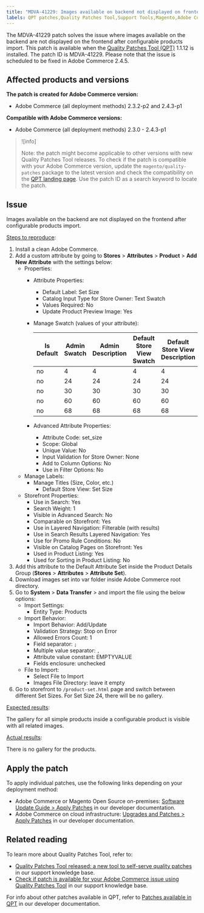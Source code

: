 ```yaml
---
title: "MDVA-41229: Images available on backend not displayed on frontend after configurable products import"
labels: QPT patches,Quality Patches Tool,Support Tools,Magento,Adobe Commerce,cloud infrastructure,on-premises,QPT 1.1.12,configurable products import,images,frontend,backend,2.3.0,2.3.1,2.3.2,2.3.3,2.3.2-p2,2.3.4,2.3.3-p1,2.3.5,2.3.4-p2,2.3.5-p1,2.3.5-p2,2.3.6,2.3.6-p1,2.3.7,2.3.7-p1,2.3.7-p2,2.4.0,2.4.0-p1,2.4.1,2.4.1-p1,2.4.2,2.4.2-p1,2.4.2-p2,2.4.3,2.4.3-p1
---
```


The MDVA-41229 patch solves the issue where images available on the backend are not displayed on the frontend after configurable products import. This patch is available when the [Quality Patches Tool (QPT)](https://support.magento.com/hc/en-us/articles/360047139492) 1.1.12 is installed. The patch ID is MDVA-41229. Please note that the issue is scheduled to be fixed in Adobe Commerce 2.4.5.

## Affected products and versions

**The patch is created for Adobe Commerce version:**

* Adobe Commerce (all deployment methods) 2.3.2-p2 and 2.4.3-p1

**Compatible with Adobe Commerce versions:**

* Adobe Commerce (all deployment methods) 2.3.0 - 2.4.3-p1

>![info]
>
>Note: the patch might become applicable to other versions with new Quality Patches Tool releases. To check if the patch is compatible with your Adobe Commerce version, update the `magento/quality-patches` package to the latest version and check the compatibility on the [QPT landing page](https://devdocs.magento.com/quality-patches/tool.html#patch-grid). Use the patch ID as a search keyword to locate the patch.

## Issue

Images available on the backend are not displayed on the frontend after configurable products import.

<ins>Steps to reproduce</ins>:

1. Install a clean Adobe Commerce.
1. Add a custom attribute by going to **Stores** > **Attributes** > **Product** > **Add New Attribute** with the settings below:
    * Properties:
        * Attribute Properties:  
            * Default Label: Set Size
            * Catalog Input Type for Store Owner: Text Swatch
            * Values Required: No
            * Update Product Preview Image: Yes
        * Manage Swatch (values of your attribute):

            | Is Default | Admin Swatch | Admin Description | Default Store View Swatch | Default Store View Description |
            |---|---|---|---|---|
            | no | 4 | 4 | 4 | 4 |
            | no | 24 | 24 | 24 | 24 |
            | no | 30 | 30 | 30 | 30 |
            | no | 60 | 60 | 60 | 60 |
            | no | 68 | 68 | 68 | 68 |
        * Advanced Attribute Properties:
            * Attribute Code: set_size
            * Scope: Global
            * Unique Value: No
            * Input Validation for Store Owner: None
            * Add to Column Options: No
            * Use in Filter Options: No
    * Manage Labels:
        * Manage Titles (Size, Color, etc.) 
            * Default Store View: Set Size
    * Storefront Properties:
        * Use in Search: Yes
        * Search Weight: 1
        * Visible in Advanced Search: No
        * Comparable on Storefront: Yes
        * Use in Layered Navigation: Filterable (with results)
        * Use in Search Results Layered Navigation: Yes
        * Use for Promo Rule Conditions: No
        * Visible on Catalog Pages on Storefront: Yes
        * Used in Product Listing: Yes
        * Used for Sorting in Product Listing: No
1. Add this attribute to the Default Attribute Set inside the Product Details Group (**Stores** > **Attributes** > **Attribute Set**).
1. Download images set into var folder inside Adobe Commerce root directory.
1. Go to **System** > **Data Transfer** > and import the file using the below options:
    * Import Settings:
        * Entity Type: Products
    * Import Behavior:
        * Import Behavior: Add/Update
        * Validation Strategy: Stop on Error
        * Allowed Errors Count: 1
        * Field separator: `;`
        * Multiple value separator: `,`
        * Attribute value constant: EMPTYVALUE
        * Fields enclosure: unchecked
    * File to Import:
        * Select File to Import
        * Images File Directory: leave it empty
1. Go to storefront to `/product-set.html` page and switch between different Set Sizes. For Set Size 24, there will be no gallery.

<ins>Expected results</ins>:

The gallery for all simple products inside a configurable product is visible with all related images.

<ins>Actual results</ins>:

There is no gallery for the products.

## Apply the patch

To apply individual patches, use the following links depending on your deployment method:

* Adobe Commerce or Magento Open Source on-premises: [Software Update Guide > Apply Patches](https://devdocs.magento.com/guides/v2.4/comp-mgr/patching/mqp.html) in our developer documentation.
* Adobe Commerce on cloud infrastructure: [Upgrades and Patches > Apply Patches](https://devdocs.magento.com/cloud/project/project-patch.html) in our developer documentation.

## Related reading

To learn more about Quality Patches Tool, refer to:

* [Quality Patches Tool released: a new tool to self-serve quality patches](https://support.magento.com/hc/en-us/articles/360047139492) in our support knowledge base.
* [Check if patch is available for your Adobe Commerce issue using Quality Patches Tool](https://support.magento.com/hc/en-us/articles/360047125252) in our support knowledge base.

For info about other patches available in QPT, refer to [Patches available in QPT](https://devdocs.magento.com/quality-patches/tool.html#patch-grid) in our developer documentation.
